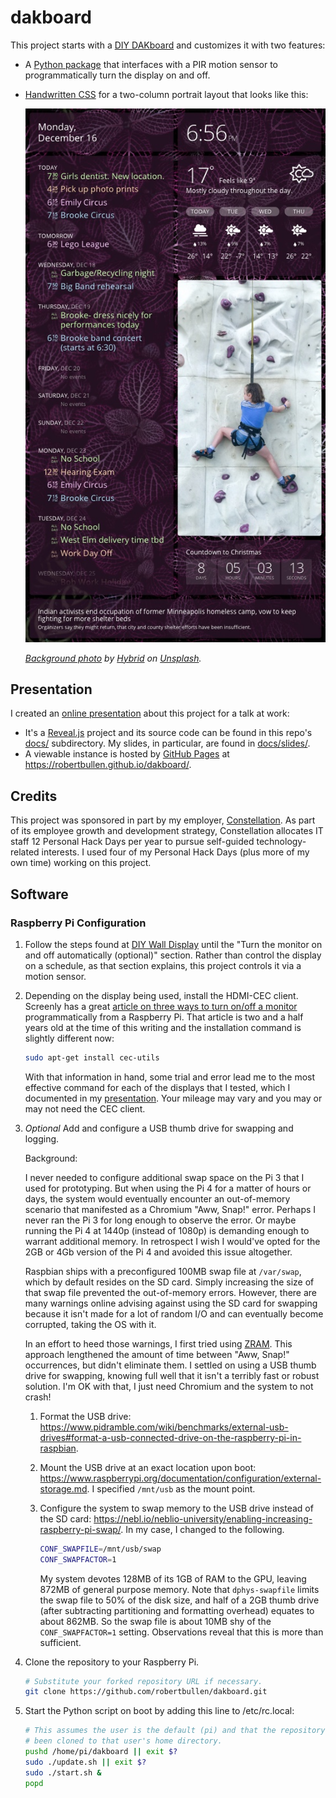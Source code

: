 # dakboard

This project starts with a [DIY DAKboard](https://blog.dakboard.com/diy-wall-display/) and customizes it with two features:

- A [Python package](interdaktive/) that interfaces with a PIR motion sensor to programmatically turn the display on and off.
- [Handwritten CSS](css/) for a two-column portrait layout that looks like this:

    ![Screenshot](docs/slides/start/screenshot.jpg)

    _[Background photo](https://unsplash.com/photos/gE1phX0Lbos) by [Hybrid](https://unsplash.com/@artbyhybrid?utm_medium=referral&utm_campaign=photographer-credit&utm_content=creditBadge) on [Unsplash](https://unsplash.com)._

## Presentation

I created an [online presentation](https://robertbullen.github.io/dakboard/) about this project for a talk at work:

- It's a [Reveal.js](https://revealjs.com/#/) project and its source code can be found in this repo's [docs/](docs/) subdirectory. My slides, in particular, are found in [docs/slides/](docs/slides/).
- A viewable instance is hosted by [GitHub Pages](https://pages.github.com/) at <https://robertbullen.github.io/dakboard/>.

## Credits

This project was sponsored in part by my employer, [Constellation](https://constellationmutual.com/). As part of its employee growth and development strategy, Constellation allocates IT staff 12 Personal Hack Days per year to pursue self-guided technology-related interests. I used four of my Personal Hack Days (plus more of my own time) working on this project.

## Software

### Raspberry Pi Configuration

1. Follow the steps found at [DIY Wall Display](https://blog.dakboard.com/diy-wall-display/) until the "Turn the monitor on and off automatically (optional)" section. Rather than control the display on a schedule, as that section explains, this project controls it via a motion sensor.

2. Depending on the display being used, install the HDMI-CEC client. Screenly has a great [article on three ways to turn on/off a monitor](https://www.screenly.io/blog/2017/07/02/how-to-automatically-turn-off-and-on-your-monitor-from-your-raspberry-pi/) programmatically from a Raspberry Pi. That article is two and a half years old at the time of this writing and the installation command is slightly different now:

    ```bash
    sudo apt-get install cec-utils
    ```

    With that information in hand, some trial and error lead me to the most effective command for each of the displays that I tested, which I documented in my [presentation](https://robertbullen.github.io/dakboard/#/software-controlling-displays). Your mileage may vary and you may or may not need the CEC client.

3. _Optional_ Add and configure a USB thumb drive for swapping and logging.

    Background:

    I never needed to configure additional swap space on the Pi 3 that I used for prototyping. But when using the Pi 4 for a matter of hours or days, the system would eventually encounter an out-of-memory scenario that manifested as a Chromium "Aww, Snap!" error. Perhaps I never ran the Pi 3 for long enough to observe the error. Or maybe running the Pi 4 at 1440p (instead of 1080p) is demanding enough to warrant additional memory. In retrospect I wish I would've opted for the 2GB or 4Gb version of the Pi 4 and avoided this issue altogether.

    Raspbian ships with a preconfigured 100MB swap file at `/var/swap`, which by default resides on the SD card. Simply increasing the size of that swap file prevented the out-of-memory errors. However, there are many warnings online advising against using the SD card for swapping because it isn't made for a lot of random I/O and can eventually become corrupted, taking the OS with it.

    In an effort to heed those warnings, I first tried using [ZRAM](https://github.com/novaspirit/rpi_zram). This approach lengthened the amount of time between "Aww, Snap!" occurrences, but didn't eliminate them. I settled on using a USB thumb drive for swapping, knowing full well that it isn't a terribly fast or robust solution. I'm OK with that, I just need Chromium and the system to not crash!

    1. Format the USB drive: <https://www.pidramble.com/wiki/benchmarks/external-usb-drives#format-a-usb-connected-drive-on-the-raspberry-pi-in-raspbian>.
    2. Mount the USB drive at an exact location upon boot: <https://www.raspberrypi.org/documentation/configuration/external-storage.md>. I specified `/mnt/usb` as the mount point.
    3. Configure the system to swap memory to the USB drive instead of the SD card: <https://nebl.io/neblio-university/enabling-increasing-raspberry-pi-swap/>. In my case, I changed to the following.

        ```bash
        CONF_SWAPFILE=/mnt/usb/swap
        CONF_SWAPFACTOR=1
        ```

        My system devotes 128MB of its 1GB of RAM to the GPU, leaving 872MB of general purpose memory. Note that `dphys-swapfile` limits the swap file to 50% of the disk size, and half of a 2GB thumb drive (after subtracting partitioning and formatting overhead) equates to about 862MB. So the swap file is about 10MB shy of the `CONF_SWAPFACTOR=1` setting. Observations reveal that this is more than sufficient.

4. Clone the repository to your Raspberry Pi.

    ```bash
    # Substitute your forked repository URL if necessary.
    git clone https://github.com/robertbullen/dakboard.git
    ```

5. Start the Python script on boot by adding this line to /etc/rc.local:

    ```bash
    # This assumes the user is the default (pi) and that the repository has
    # been cloned to that user's home directory.
    pushd /home/pi/dakboard || exit $?
    sudo ./update.sh || exit $?
    sudo ./start.sh &
    popd
    ```
